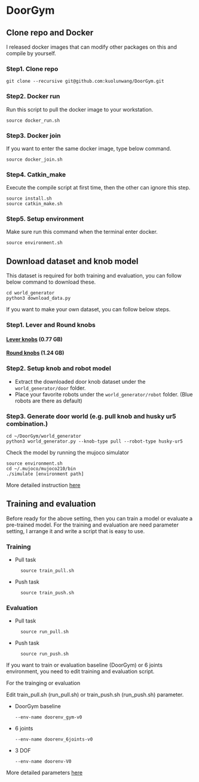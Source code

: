 # DoorGym

## Clone repo and Docker

I released docker images that can modify other packages on this and compile by yourself.

### Step1. Clone repo

```
git clone --recursive git@github.com:kuolunwang/DoorGym.git
```

### Step2. Docker run

Run this script to pull the docker image to your workstation.

```
source docker_run.sh
```

### Step3. Docker join

If you want to enter the same docker image, type below command.

```
source docker_join.sh
```

### Step4. Catkin_make

Execute the compile script at first time, then the other can ignore this step. 

```
source install.sh
source catkin_make.sh
```

### Step5. Setup environment

Make sure run this command when the terminal enter docker.

```
source environment.sh
```

## Download dataset and knob model

This dataset is required for both training and evaluation, you can follow below command to download these. 

```
cd world_generator
python3 download_data.py
```

If you want to make your own dataset, you can follow below steps.

### Step1. Lever and Round knobs

#### [Lever knobs](https://github.com/PSVL/DoorGym/releases/download/v1.0/leverknobs.tar.gz) (0.77 GB)
#### [Round knobs](https://github.com/PSVL/DoorGym/releases/download/v1.0/roundknobs.tar.gz) (1.24 GB)

### Step2. Setup knob and robot model

* Extract the downloaded door knob dataset under the `world_generator/door` folder.
* Place your favorite robots under the `world_generator/robot` folder. (Blue robots are there as default)

### Step3. Generate door world (e.g. pull knob and husky ur5 combination.)

```
cd ~/DoorGym/world_generator
python3 world_generator.py --knob-type pull --robot-type husky-ur5
```

Check the model by running the mujoco simulator

```
source environment.sh
cd ~/.mujoco/mujoco210/bin
./simulate [environment path]
```

More detailed instruction [here](./world_generator)

## Training and evaluation

Before ready for the above setting, then you can train a model or evaluate a pre-trained model. For the training and evaluation are need parameter setting, I arrange it and write a script that is easy to use.

### Training

* Pull task

  ```
    source train_pull.sh
  ```

* Push task

  ```
    source train_push.sh
  ```

### Evaluation

* Pull task

  ```
    source run_pull.sh
  ```

* Push task

  ```
    source run_push.sh
  ```

If you want to train or evaluation baseline (DoorGym) or 6 joints environment, you need to edit training and evaluation script.

For the trainging or evaluation

  Edit train_pull.sh (run_pull.sh) or train_push.sh (run_push.sh) parameter.

  * DoorGym baseline
  
    ```
    --env-name doorenv_gym-v0
    ```

  * 6 joints
  
    ```
    --env-name doorenv_6joints-v0
    ```

  * 3 DOF

    ```
    --env-name doorenv-V0
    ```

More detailed parameters [here](https://github.com/ARG-NCTU/curl_navi/blob/master/04_DoorGym.ipynb)
